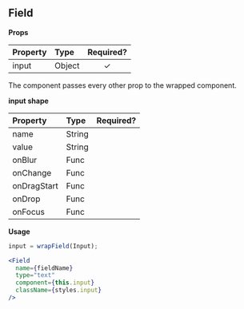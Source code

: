 ## Field

**Props**

| Property | Type | Required? |
|:---|:---|:---:|
| input | Object | ✓ |

The component passes every other prop to the wrapped component.

**input shape**

| Property | Type | Required? |
|:---|:---|:---:|
| name | String | |
| value | String | |
| onBlur | Func | |
| onChange | Func | |
| onDragStart | Func | |
| onDrop | Func | |
| onFocus | Func | |

**Usage**

```jsx
input = wrapField(Input);

<Field
  name={fieldName}
  type="text"
  component={this.input}
  className={styles.input}
/>
```
